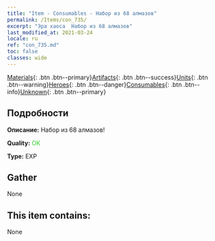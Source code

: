 ```yaml
---
title: "Item - Consumables - Набор из 68 алмазов"
permalink: /Items/con_735/
excerpt: "Эра хаоса  Набор из 68 алмазов"
last_modified_at: 2021-03-24
locale: ru
ref: "con_735.md"
toc: false
classes: wide
---
```

 [Materials](/ru/Items/){: .btn .btn--primary}[Artifacts](/ru/Items/Artifacts/){: .btn .btn--success}[Units](/ru/Items/Units/){: .btn .btn--warning}[Heroes](/ru/Items/Heroes/){: .btn .btn--danger}[Consumables](/ru/Items/Consumables/){: .btn .btn--info}[Unknown](/ru/Items/Unknown/){: .btn .btn--primary}

## Подробности
 **Описание:** Набор из 68 алмазов!

 **Quality:** <span style="color: #32CD32">OK</span>

 **Type:** EXP

## Gather

  None

## This item contains:

  None

